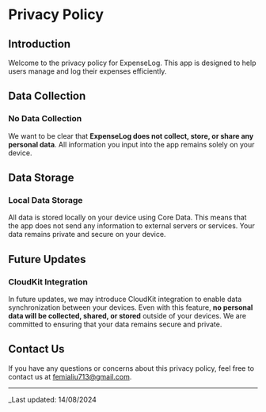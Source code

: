 # Privacy Policy

## Introduction

Welcome to the privacy policy for ExpenseLog. This app is designed to help users manage and log their expenses efficiently.

## Data Collection

### No Data Collection

We want to be clear that **ExpenseLog does not collect, store, or share any personal data**. All information you input into the app remains solely on your device.

## Data Storage

### Local Data Storage

All data is stored locally on your device using Core Data. This means that the app does not send any information to external servers or services. Your data remains private and secure on your device.

## Future Updates

### CloudKit Integration

In future updates, we may introduce CloudKit integration to enable data synchronization between your devices. Even with this feature, **no personal data will be collected, shared, or stored** outside of your devices. We are committed to ensuring that your data remains secure and private.

## Contact Us

If you have any questions or concerns about this privacy policy, feel free to contact us at femialiu713@gmail.com.

---

_Last updated: 14/08/2024
